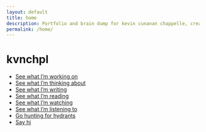 ```yaml
---
layout: default
title: home
description: Portfolio and brain dump for kevin cunanan chappelle, creator of multimedia projects and performances. Based in New York City.
permalink: /home/
---
```


<h1>kvnchpl</h1>

<ul class="link-list">
  <li><a href="/projects">See what I’m working on</a></li>
  <li><a href="https://kvnchpl-thoughts.tumblr.com/">See what I’m thinking about</a></li>
  <li><a href="/writings">See what I’m writing</a></li>
  <li><a href="/readings">See what I’m reading</a></li>
  <li><a href="https://letterboxd.com/kvnchpl/">See what I’m watching</a></li>
  <li><a href="https://open.spotify.com/user/kevchap">See what I’m listening to</a></li>
  <li><a href="https://hydranthunt.com/">Go hunting for hydrants</a></li>
  <li><a href="/contact">Say hi</a></li>
</ul>